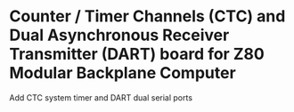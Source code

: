 # Counter / Timer Channels (CTC) and Dual Asynchronous Receiver Transmitter (DART) board for Z80 Modular Backplane Computer

Add CTC system timer and DART dual serial ports
